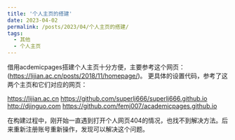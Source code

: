 ```yaml
---
title: '个人主页的搭建'
date: 2023-04-02
permalink: /posts/2023/04/个人主页的搭建/
tags:
  - 其他
  - 个人主页
---
```


借用acdemicpages搭建个人主页十分方便，主要参考这个网页：(https://lijian.ac.cn/posts/2018/11/homepage/)。
更具体的设置代码，参考了这两个主页和它们对应的网页：

https://lijian.ac.cn
https://github.com/superlj666/superlj666.github.io
http://djinguo.com
https://github.com/femj007/academicpages.github.io

在构建过程中，刚开始一直遇到打开个人网页404的情况，也找不到解决方法。后来重新注册账号重新操作，发现可以解决这个问题。
